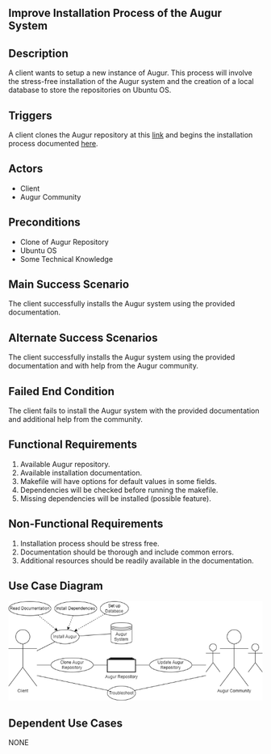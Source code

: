 ## Improve Installation Process of the Augur System

## Description 
A client wants to setup a new instance of Augur.  This process will involve the stress-free installation of the Augur system and the creation of a local database to store the repositories on Ubuntu OS.

## Triggers 
A client clones the Augur repository at this [link](http://github.com/chaoss/augur) and begins the installation process documented [here](https://oss-augur.readthedocs.io/en/main/index.html).

## Actors 
* Client
* Augur Community

## Preconditions 
* Clone of Augur Repository
* Ubuntu OS
* Some Technical Knowledge

## Main Success Scenario
The client successfully installs the Augur system using the provided documentation.

## Alternate Success Scenarios 
The client successfully installs the Augur system using the provided documentation and with help from the Augur community.

## Failed End Condition 
The client fails to install the Augur system with the provided documentation and additional help from the community.

## Functional Requirements
1. Available Augur repository.
2. Available installation documentation.
3. Makefile will have options for default values in some fields.
4. Dependencies will be checked before running the makefile.
5. Missing dependencies will be installed (possible feature).

## Non-Functional Requirements
1. Installation process should be stress free.
2. Documentation should be thorough and include common errors.
3. Additional resources should be readily available in the documentation.

## Use Case Diagram
![Use Case Diagrams](/Sprint1%20Documentation/use-case-diagram_augur.png "use-case-diagram_augur.png")

## Dependent Use Cases
NONE
